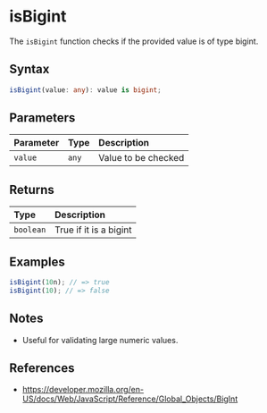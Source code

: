# isBigint

The `isBigint` function checks if the provided value is of type bigint.

## Syntax
```typescript
isBigint(value: any): value is bigint;
```

## Parameters
| Parameter | Type   | Description           |
| :-------- | :----- | :--------------------|
| `value`   | `any`  | Value to be checked   |

## Returns
| Type      | Description                                 |
| :-------- | :------------------------------------------ |
| `boolean` | True if it is a bigint                      |

## Examples
```typescript
isBigint(10n); // => true
isBigint(10); // => false
```

## Notes
* Useful for validating large numeric values.

## References
* https://developer.mozilla.org/en-US/docs/Web/JavaScript/Reference/Global_Objects/BigInt